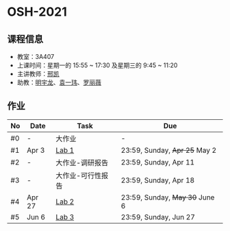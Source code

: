 # OSH-2021

## 课程信息

- 教室：3A407
- 上课时间：星期一的 15:55 ~ 17:30 及星期三的 9:45 ~ 11:20
- 主讲教师：[邢凯](mailto:kxing@ustc.edu.cn)
- 助教：[明宇龙](mailto:ta@mail.myl.moe)、[袁一玮](mailto:totoroyyw@gmail.com)、[罗丽薇](mailto:loliw32768@gmail.com)

## 作业

| No  | Date   | Task              | Due                                     |
| --- | ------ | ----------------- | --------------------------------------- |
| #0  | -      | 大作业            | -                                       |
| #1  | Apr 3  | [Lab 1](./lab-1)  | 23:59, Sunday, <del>Apr 25</del> May 2  |
| #2  | -      | 大作业-调研报告   | 23:59, Sunday, Apr 11                   |
| #3  | -      | 大作业-可行性报告 | 23:59, Sunday, Apr 18                   |
| #4  | Apr 27 | [Lab 2](./lab-2)  | 23:59, Sunday, <del>May 30</del> June 6 |
| #5  | Jun 6  | [Lab 3](./lab-3)  | 23:59, Sunday, Jun 27 |
